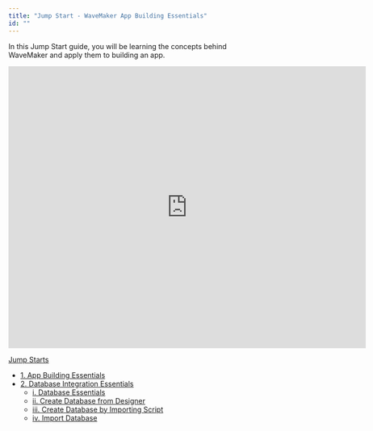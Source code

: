 ```yaml
---
title: "Jump Start - WaveMaker App Building Essentials"
id: ""
---
```


In this Jump Start guide, you will be learning the concepts behind WaveMaker and apply them to building an app. 

<iframe width="708" height="560" src="https://docs.google.com/presentation/d/e/2PACX-1vTXUTBHYzsTRtNQgU03hjeKkub9wjkK1GruaM9QECN-bSV9Hz-UdK-OP6ZUhph1Me5ZdPGlQEjlD2-7/embed?start=false&amp;loop=false&amp;delayms=3000" frameborder="0" allowfullscreen="allowfullscreen" mozallowfullscreen="mozallowfullscreen" webkitallowfullscreen="webkitallowfullscreen"></iframe>

[Jump Starts](/learn/tutorials/)

- [1\. App Building Essentials](#)
- [2\. Database Integration Essentials](/learn/jump-start/jump-start-db-essentials/)
    - [i. Database Essentials](/learn/jump-start/jump-start-db-essentials/#essentials)
    - [ii. Create Database from Designer](/learn/jump-start/jump-start-db-essentials/#designer)
    - [iii. Create Database by Importing Script](/learn/jump-start/jump-start-db-essentials/#script)
    - [iv. Import Database](/learn/jump-start/jump-start-db-essentials/#connect)
